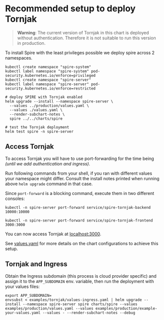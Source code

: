 # Recommended setup to deploy Tornjak

> **Warning**: The current version of Tornjak in this chart is deployed without authentication. Therefore it is not suitable to run this version in production.

To install Spire with the least privileges possible we deploy spire across 2 namespaces.

```shell
kubectl create namespace "spire-system"
kubectl label namespace "spire-system" pod-security.kubernetes.io/enforce=privileged
kubectl create namespace "spire-server"
kubectl label namespace "spire-server" pod-security.kubernetes.io/enforce=restricted

# deploy SPIRE with Tornjak enabled
helm upgrade --install --namespace spire-server \
  --values ../production/values.yaml \
  --values ./values.yaml \
  --render-subchart-notes \
  spire ../../charts/spire

# test the Tornjak deployment
helm test spire -n spire-server
```

## Access Tornjak

To access Tornjak you will have to use port-forwarding for the time being *(until we add authentication and ingress)*.

Run following commands from your shell, if you ran with different values your namespace might differ. Consult the install notes printed when running above `helm upgrade` command in that case.

Since `port-forward` is a blocking command, execute them in two different consoles:

```shell
kubectl -n spire-server port-forward service/spire-tornjak-backend 10000:10000
```

```shell
kubectl -n spire-server port-forward service/spire-tornjak-frontend 3000:3000
```

You can now access Tornjak at [localhost:3000](http://localhost:3000).

See [values.yaml](./values.yaml) for more details on the chart configurations to achieve this setup.

## Tornjak and Ingress

Obtain the Ingress subdomain (this process is cloud provider specific) and assign it
to the `APP_SUBDOMAIN` env. variable, then run the deployment with your values files:

```shell
export APP_SUBDOMAIN=
envsubst < examples/tornjak/values-ingress.yaml | helm upgrade --install --namespace spire-server spire charts/spire --values examples/production/values.yaml --values examples/production/example-your-values.yaml --values - --render-subchart-notes --debug
```
